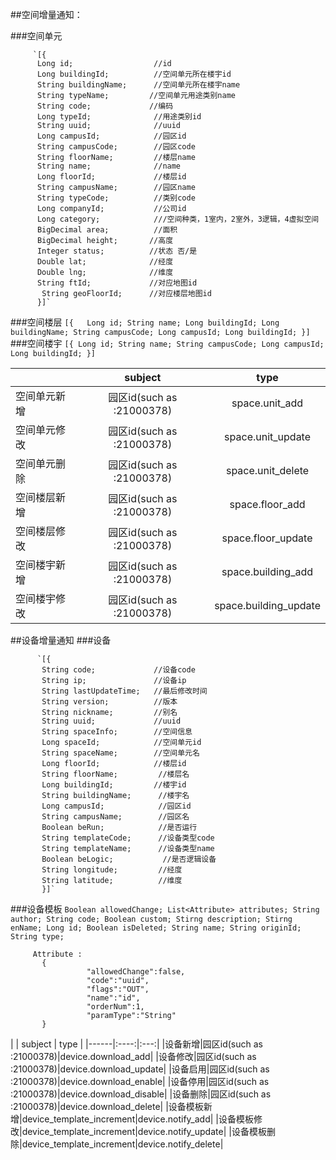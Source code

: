 ##空间增量通知：

  ###空间单元
 
         `[{  
          Long id;                  //id
          Long buildingId;          //空间单元所在楼宇id
          String buildingName;      //空间单元所在楼宇name
          String typeName;         //空间单元用途类别name
          String code;             //编码
          Long typeId;              //用途类别id
          String uuid;              //uuid
          Long campusId;            //园区id
          String campusCode;        //园区code
          String floorName;         //楼层name
          String name;              //name
          Long floorId;             //楼层id
          String campusName;        //园区name
          String typeCode;          //类别code
          Long companyId;           //公司id
          Long category;            ///空间种类，1室内，2室外，3逻辑，4虚拟空间
          BigDecimal area;          //面积
          BigDecimal height;       //高度
          Integer status;          //状态 否/是
          Double lat;              //经度
          Double lng;              //维度
          String ftId;             //对应地图id
           String geoFloorId;      //对应楼层地图id
          }]`
  ###空间楼层
          `[{  
             Long id; String name;
             Long buildingId;
             Long buildingName;
             String campusCode;
             Long campusId;
             Long buildingId;
           }]`
  ###空间楼宇
            `[{
              Long id;
              String name;
              String campusCode;
              Long campusId;
              Long buildingId;
              }]`
  
  | | subject | type | 
  |------|:----:|:---:|
  |空间单元新增|园区id(such as :21000378)|space.unit_add|
  |空间单元修改|园区id(such as :21000378)|space.unit_update|
  |空间单元删除|园区id(such as :21000378)|space.unit_delete|
  |空间楼层新增|园区id(such as :21000378)|space.floor_add|
  |空间楼层修改|园区id(such as :21000378)|space.floor_update|
  |空间楼宇新增|园区id(such as :21000378)|space.building_add|
  |空间楼宇修改|园区id(such as :21000378)|space.building_update|
 
##设备增量通知
  ###设备
  
          `[{
           String code;             //设备code
           String ip;               //设备ip
           String lastUpdateTime;   //最后修改时间
           String version;          //版本
           String nickname;         //别名
           String uuid;             //uuid
           String spaceInfo;        //空间信息
           Long spaceId;            //空间单元id
           String spaceName;        //空间单元名
           Long floorId;            //楼层id
           String floorName;         //楼层名
           Long buildingId;         //楼宇id
           String buildingName;      //楼宇名
           Long campusId;            //园区id
           String campusName;        //园区名
           Boolean beRun;            //是否运行
           String templateCode;      //设备类型code
           String templateName;      //设备类型name
           Boolean beLogic;           //是否逻辑设备
           String longitude;         //经度
           String latitude;          //维度
           }]`
   
   ###设备模板
        `Boolean allowedChange;
         List<Attribute> attributes;
         String author;
         String code;
         Boolean custom;
         Stirng description;
         Stirng enName;
         Long id;
         Boolean isDeleted;
         String name;
         String originId;
         String type;`
         
         Attribute :
           {
                     "allowedChange":false,
                     "code":"uuid",
                     "flags":"OUT",
                     "name":"id",
                     "orderNum":1,
                     "paramType":"String"
           }
   | | subject | type | 
    |------|:----:|:---:|
    |设备新增|园区id(such as :21000378)|device.download_add|
    |设备修改|园区id(such as :21000378)|device.download_update|
    |设备启用|园区id(such as :21000378)|device.download_enable|
    |设备停用|园区id(such as :21000378)|device.download_disable|
    |设备删除|园区id(such as :21000378)|device.download_delete|
    |设备模板新增|device_template_increment|device.notify_add|
    |设备模板修改|device_template_increment|device.notify_update|
    |设备模板删除|device_template_increment|device.notify_delete|